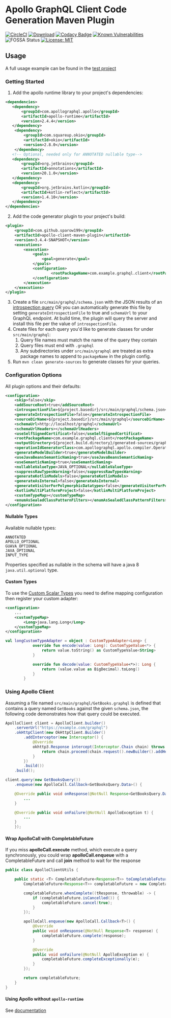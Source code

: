 # Apollo GraphQL Client Code Generation Maven Plugin

[![CircleCI](https://circleci.com/gh/aoudiamoncef/apollo-client-maven-plugin.svg?style=svg)](https://circleci.com/gh/aoudiamoncef/apollo-client-maven-plugin)
[![Download](https://api.bintray.com/packages/sparow199/maven/apollo-client-maven-plugin/images/download.svg)](https://bintray.com/sparow199/maven/apollo-client-maven-plugin/_latestVersion)
[![Codacy Badge](https://api.codacy.com/project/badge/Grade/71b115f870bb44478dac5d05abc9f378)](https://app.codacy.com/app/Sparow199/apollo-client-maven-plugin?utm_source=github.com&utm_medium=referral&utm_content=Sparow199/apollo-client-maven-plugin&utm_campaign=Badge_Grade_Dashboard)
[![Known Vulnerabilities](https://snyk.io/test/github/sparow199/apollo-client-maven-plugin/badge.svg)](https://snyk.io/test/github/Sparow199/apollo-client-maven-plugin)
![FOSSA Status](https://app.fossa.io/api/projects/git%2Bgithub.com%2FSparow199%2Fapollo-client-maven-plugin.svg?type=shield)
[![License: MIT](https://img.shields.io/badge/License-MIT-yellow.svg)](https://opensource.org/licenses/MIT)

## Usage

A full usage example can be found in the [test project](https://github.com/sparow199/apollo-client-maven-plugin/tree/master/apollo-client-maven-plugin-tests)

### Getting Started

1. Add the apollo runtime library to your project's dependencies:

```xml
<dependencies>
   <dependency>
       <groupId>com.apollographql.apollo</groupId>
       <artifactId>apollo-runtime</artifactId>
       <version>2.4.4</version>
   </dependency>
    <dependency>
        <groupId>com.squareup.okio</groupId>
        <artifactId>okio</artifactId>
        <version>2.8.0</version>
    </dependency>
   <!-- Optional, needed only for ANNOTATED nullable type-->
   <dependency>
       <groupId>org.jetbrains</groupId>
       <artifactId>annotations</artifactId>
       <version>20.1.0</version>
   </dependency>
   <dependency>
       <groupId>org.jetbrains.kotlin</groupId>
       <artifactId>kotlin-reflect</artifactId>
       <version>1.4.10</version>
   </dependency>
</dependencies>
```

2. Add the code generator plugin to your project's build:

```xml
<plugin>
    <groupId>com.github.sparow199</groupId>
    <artifactId>apollo-client-maven-plugin</artifactId>
    <version>3.4.4-SNAPSHOT</version>
    <executions>
        <execution>
            <goals>
                <goal>generate</goal>
            </goals>
            <configuration>
                    <rootPackageName>com.example.graphql.client</rootPackageName>
            </configuration>
        </execution>
    </executions>
</plugin>
```

3. Create a file `src/main/graphql/schema.json` with the JSON results of an [introspection query](https://gist.github.com/aoudiamoncef/a59527016e16a2d56309d62e01ff2348) OR you can
automatically generate this file by setting `generateIntrospectionFile` to true and `schemaUrl` to your GraphQL endpoint. At build time, the plugin will query the server and install this file
per the value of `introspectionFile`.
4. Create files for each query you'd like to generate classes for under `src/main/graphql`:
    1. Query file names must match the name of the query they contain
    2. Query files must end with `.graphql`
    3. Any subdirectories under `src/main/graphql` are treated as extra package names to append to `packageName` in the plugin config.
5. Run `mvn clean generate-sources` to generate classes for your queries.

### Configuration Options

All plugin options and their defaults:

```xml
<configuration>
    <skip>false</skip>
    <addSourceRoot>true</addSourceRoot>
    <introspectionFile>${project.basedir}/src/main/graphql/schema.json</introspectionFile>
    <generateIntrospectionFile>false</generateIntrospectionFile>
    <sourceDirName>${project.basedir}/src/main/graphql</sourceDirName>
    <schemaUrl>http://localhost/graphql</schemaUrl>
    <schemaUrlHeaders></schemaUrlHeaders>
    <useSelfSignedCertificat>false</useSelfSignedCertificat>
    <rootPackageName>com.example.graphql.client</rootPackageName>
    <outputDirectory>${project.build.directory}/generated-sources/graphql-client</outputDirectory>
    <operationIdGeneratorClass>com.apollographql.apollo.compiler.OperationIdGenerator$Sha256</operationIdGeneratorClass>
    <generateModelBuilder>true</generateModelBuilder>
    <useJavaBeansSemanticNaming>true</useJavaBeansSemanticNaming>
    <useSemanticNaming>true</useSemanticNaming>
    <nullableValueType>JAVA_OPTIONAL</nullableValueType>
    <suppressRawTypesWarning>false</suppressRawTypesWarning>
    <generateKotlinModels>false</generateKotlinModels>
    <generateAsInternal>false</generateAsInternal>
    <generateVisitorForPolymorphicDatatypes>false</generateVisitorForPolymorphicDatatypes>
    <kotlinMultiPlatformProject>false</kotlinMultiPlatformProject>
    <customTypeMap></customTypeMap>
    <enumAsSealedClassPatternFilters></enumAsSealedClassPatternFilters>
</configuration>
```

#### Nullable Types

Available nullable types:

```
ANNOTATED
APOLLO_OPTIONAL
GUAVA_OPTIONAL
JAVA_OPTIONAL
INPUT_TYPE
```     

Properties specified as nullable in the schema will have a java 8 `java.util.optional` type.

#### Custom Types

To use the [Custom Scalar Types](https://www.apollographql.com/docs/android/essentials/custom-scalar-types/) you need to 
define mapping configuration then register your custom adapter:  

```xml
<configuration>
    ...
    <customTypeMap>
        <Long>java.lang.Long</Long>
    </customTypeMap>
</configuration>
```

```kotlin
val longCustomTypeAdapter = object : CustomTypeAdapter<Long> {
            override fun encode(value: Long): CustomTypeValue<*> {
                return value.toString() as CustomTypeValue<String>
            }

            override fun decode(value: CustomTypeValue<*>): Long {
                return (value.value as BigDecimal).toLong()
            }
        }
```

### Using Apollo Client

Assuming a file named `src/main/graphql/GetBooks.graphql` is defined that contains a query named `GetBooks` against the given `schema.json`, the following code demonstrates how that query could be executed.

```java
ApolloClient client = ApolloClient.builder()
    .serverUrl("https://example.com/graphql")
    .okHttpClient(new OkHttpClient.Builder()
        .addInterceptor(new Interceptor() {
            @Override
            okhttp3.Response intercept(Interceptor.Chain chain) throws IOException {
                return chain.proceed(chain.request().newBuilder().addHeader("Authorization", "Basic cnllYnJ5ZTpidWJibGVzMTIz").build());
            }
        })
        .build())
    .build();

client.query(new GetBooksQuery())
    .enqueue(new ApolloCall.Callback<GetBooksQuery.Data>() {

    @Override public void onResponse(@NotNull Response<GetBooksQuery.Data> response) {
        ...
    }

    @Override public void onFailure(@NotNull ApolloException t) {
        ...
    }
    });
```

#### Wrap ApolloCall with CompletableFuture

If you miss **apolloCall.execute** method, which execute a query synchronously, you could wrap **apolloCall.enqueue**
with a CompletableFuture and call **join** method to wait for the response

```java
public class ApolloClientUtils {

    public static <T> CompletableFuture<Response<T>> toCompletableFuture(ApolloCall<T> apolloCall) {
        CompletableFuture<Response<T>> completableFuture = new CompletableFuture<>();

        completableFuture.whenComplete((tResponse, throwable) -> {
            if (completableFuture.isCancelled()) {
                completableFuture.cancel(true);
            }
        });

        apolloCall.enqueue(new ApolloCall.Callback<T>() {
            @Override
            public void onResponse(@NotNull Response<T> response) {
                completableFuture.complete(response);
            }

            @Override
            public void onFailure(@NotNull ApolloException e) {
                completableFuture.completeExceptionally(e);
            }
        });

        return completableFuture;
    }
}
```
#### Using Apollo without `apollo-runtime`

See [documentation](https://www.apollographql.com/docs/android/advanced/no-runtime/)
